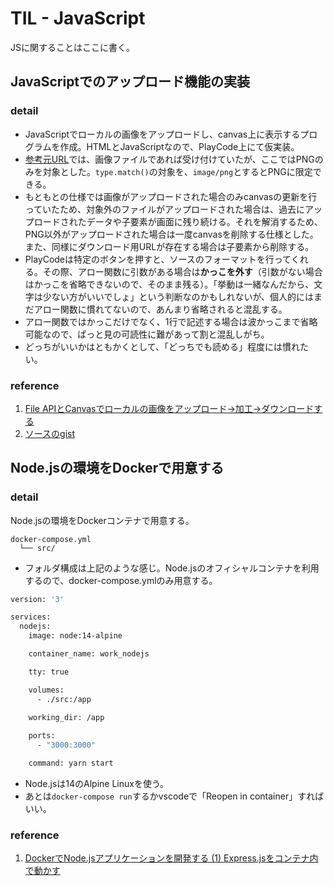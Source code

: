 # TIL - JavaScript

JSに関することはここに書く。

## JavaScriptでのアップロード機能の実装

### detail

- JavaScriptでローカルの画像をアップロードし、canvas上に表示するプログラムを作成。HTMLとJavaScriptなので、PlayCode上にて仮実装。
- [参考元URL](https://www.tam-tam.co.jp/tipsnote/javascript/post13538.html)では、画像ファイルであれば受け付けていたが、ここではPNGのみを対象とした。`type.match()`の対象を、`image/png`とするとPNGに限定できる。
- もともとの仕様では画像がアップロードされた場合のみcanvasの更新を行っていたため、対象外のファイルがアップロードされた場合は、過去にアップロードされたデータや子要素が画面に残り続ける。それを解消するため、PNG以外がアップロードされた場合は一度canvasを削除する仕様とした。また、同様にダウンロード用URLが存在する場合は子要素から削除する。
- PlayCodeは特定のボタンを押すと、ソースのフォーマットを行ってくれる。その際、アロー関数に引数がある場合は**かっこを外す**（引数がない場合はかっこを省略できないので、そのまま残る）。「挙動は一緒なんだから、文字は少ない方がいいでしょ」という判断なのかもしれないが、個人的にはまだアロー関数に慣れてないので、あんまり省略されると混乱する。
- アロー関数ではかっこだけでなく、1行で記述する場合は波かっこまで省略可能なので、ぱっと見の可読性に難があって割と混乱しがち。
- どっちがいいかはともかくとして、「どっちでも読める」程度には慣れたい。

### reference

1. [File APIとCanvasでローカルの画像をアップロード→加工→ダウンロードする](https://www.tam-tam.co.jp/tipsnote/javascript/post13538.html)
1. [ソースのgist](https://gist.github.com/ysko909/0f14a71c5604ded658e3a4f8fb837e6d)

## Node.jsの環境をDockerで用意する

### detail

Node.jsの環境をDockerコンテナで用意する。

```console
docker-compose.yml
  └── src/
```

- フォルダ構成は上記のような感じ。Node.jsのオフィシャルコンテナを利用するので、docker-compose.ymlのみ用意する。

```dockerfile
version: '3'

services:
  nodejs:
    image: node:14-alpine

    container_name: work_nodejs

    tty: true

    volumes:
      - ./src:/app

    working_dir: /app
    
    ports:
      - "3000:3000"

    command: yarn start
```

- Node.jsは14のAlpine Linuxを使う。
- あとは`docker-compose run`するかvscodeで「Reopen in container」すればいい。

### reference

1. [DockerでNode.jsアプリケーションを開発する (1) Express.jsをコンテナ内で動かす](https://ishida-it.com/blog/post/2019-11-21-docker-nodejs/)
